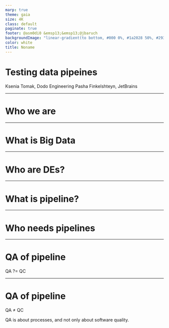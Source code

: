 ```yaml
---
marp: true
theme: gaia
size: 4K
class: default
paginate: true
footer: @asm0di0 &emsp13;&emsp13;@jbaruch
backgroundImage: "linear-gradient(to bottom, #000 0%, #1a2028 50%, #293845 100%)"
color: white
title: Noname
---
```

<!--
_class: lead
_paginate: false
_footer: ""
-->

<style>
footer {
    display: table
}
.hljs-variable { color: lightblue }
.hljs-string { color: lightgreen }
.hljs-params { color: lightpink }
</style>

# Testing data pipeines

Ksenia Tomak, Dodo Engineering
Pasha Finkelshteyn, JetBrains

---

# Who we are

---

# What is Big Data

---

# Who are DEs?

---

# What is pipeline?

---

# Who needs pipelines

---

# QA of pipeline

QA ?= QC

---

# QA of pipeline

QA ≠ QC

QA is about processes, and not only about software quality.

